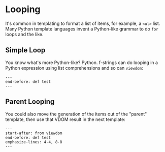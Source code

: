 # Looping

It's common in templating to format a list of items, for example, a `<ul>` list.
Many Python template languages invent a Python-like grammar to do `for` loops and the like.

## Simple Loop
You know what's more Python-like?
Python.
f-strings can do looping in a Python expression using list comprehensions and so can `viewdom`:

```{literalinclude} ../../examples/usage/looping.py
---
end-before: def test
---
```

## Parent Looping

You could also move the generation of the items out of the "parent" template, then use that VDOM result in the next template:

```{literalinclude} ../../examples/usage/loopingA.py
---
start-after: from viewdom
end-before: def test
emphasize-lines: 4-4, 8-8
---
```
